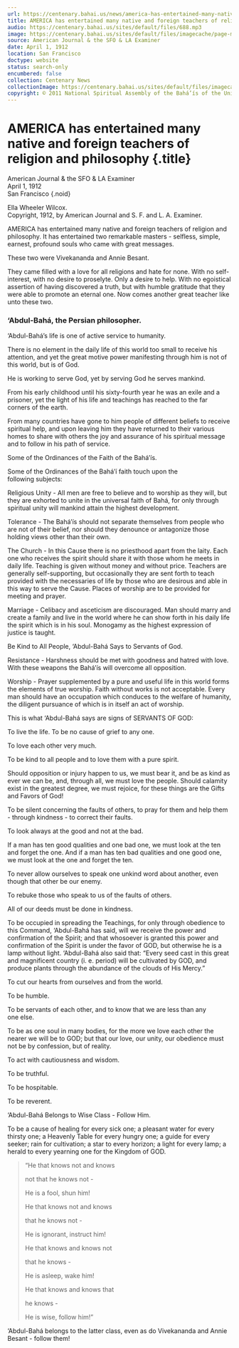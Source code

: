 ```yaml
---
url: https://centenary.bahai.us/news/america-has-entertained-many-native-and-foreign-teachers-religion-and-philosophy
title: AMERICA has entertained many native and foreign teachers of religion and philosophy
audio: https://centenary.bahai.us/sites/default/files/688.mp3
image: https://centenary.bahai.us/sites/default/files/imagecache/page-main-image/images/press_clippings/04-01-1912_Am%20Journal%20%2526%20SFO%20%2526%20LA%20Examiner_%28Abdu%27l-Baha%29.png
source: American Journal & the SFO & LA Examiner
date: April 1, 1912
location: San Francisco
doctype: website
status: search-only
encumbered: false
collection: Centenary News
collectionImage: https://centenary.bahai.us/sites/default/files/imagecache/theme-image/main_image/abdulbaha-overview-small_0.jpg
copyright: © 2011 National Spiritual Assembly of the Bahá’ís of the United States
---
```



# AMERICA has entertained many native and foreign teachers of religion and philosophy {.title}

American Journal & the SFO & LA Examiner  
April 1, 1912  
San Francisco
{.noid}  



Ella Wheeler Wilcox.  
Copyright, 1912, by American Journal and S. F. and L. A. Examiner.

AMERICA has entertained many native and foreign teachers of religion and philosophy. It has entertained two remarkable masters - selfless, simple, earnest, profound souls who came with great messages.

These two were Vivekananda and Annie Besant.

They came filled with a love for all religions and hate for none. With no self-interest, with no desire to proselyte. Only a desire to help. With no egoistical assertion of having discovered a truth, but with humble gratitude that they were able to promote an eternal one. Now comes another great teacher like unto these two.

### ‘Abdul-Bahá, the Persian philosopher.

‘Abdul-Bahá’s life is one of active service to humanity.

There is no element in the daily life of this world too small to receive his attention, and yet the great motive power manifesting through him is not of this world, but is of God.

He is working to serve God, yet by serving God he serves mankind.

From his early childhood until his sixty-fourth year he was an exile and a prisoner, yet the light of his life and teachings has reached to the far corners of the earth.

From many countries have gone to him people of different beliefs to receive spiritual help, and upon leaving him they have returned to their various homes to share with others the joy and assurance of his spiritual message and to follow in his path of service.

Some of the Ordinances of the Faith of the Bahá’ís.

Some of the Ordinances of the Bahá’í faith touch upon the following subjects:

Religious Unity - All men are free to believe and to worship as they will, but they are exhorted to unite in the universal faith of Bahá, for only through spiritual unity will mankind attain the highest development.

Tolerance - The Bahá’ís should not separate themselves from people who are not of their belief, nor should they denounce or antagonize those holding views other than their own.

The Church - In this Cause there is no priesthood apart from the laity. Each one who receives the spirit should share it with those whom he meets in daily life. Teaching is given without money and without price. Teachers are generally self-supporting, but occasionally they are sent forth to teach provided with the necessaries of life by those who are desirous and able in this way to serve the Cause. Places of worship are to be provided for meeting and prayer.

Marriage - Celibacy and asceticism are discouraged. Man should marry and create a family and live in the world where he can show forth in his daily life the spirit which is in his soul. Monogamy as the highest expression of justice is taught.

Be Kind to All People, ‘Abdul-Bahá Says to Servants of God.

Resistance - Harshness should be met with goodness and hatred with love. With these weapons the Bahá’ís will overcome all opposition.

Worship - Prayer supplemented by a pure and useful life in this world forms the elements of true worship. Faith without works is not acceptable. Every man should have an occupation which conduces to the welfare of humanity, the diligent pursuance of which is in itself an act of worship.

This is what ‘Abdul-Bahá says are signs of SERVANTS OF GOD:

To live the life. To be no cause of grief to any one.

To love each other very much.

To be kind to all people and to love them with a pure spirit.

Should opposition or injury happen to us, we must bear it, and be as kind as ever we can be, and, through all, we must love the people. Should calamity exist in the greatest degree, we must rejoice, for these things are the Gifts and Favors of God!

To be silent concerning the faults of others, to pray for them and help them - through kindness - to correct their faults.

To look always at the good and not at the bad.

If a man has ten good qualities and one bad one, we must look at the ten and forget the one. And if a man has ten bad qualities and one good one, we must look at the one and forget the ten.

To never allow ourselves to speak one unkind word about another, even though that other be our enemy.

To rebuke those who speak to us of the faults of others.

All of our deeds must be done in kindness.

To be occupied in spreading the Teachings, for only through obedience to this Command, ‘Abdul-Bahá has said, will we receive the power and confirmation of the Spirit; and that whosoever is granted this power and confirmation of the Spirit is under the favor of GOD, but otherwise he is a lamp without light. ‘Abdul-Bahá also said that: “Every seed cast in this great and magnificent country (i. e. period) will be cultivated by GOD, and produce plants through the abundance of the clouds of His Mercy.”

To cut our hearts from ourselves and from the world.

To be humble.

To be servants of each other, and to know that we are less than any one else.

To be as one soul in many bodies, for the more we love each other the nearer we will be to GOD; but that our love, our unity, our obedience must not be by confession, but of reality.

To act with cautiousness and wisdom.

To be truthful.

To be hospitable.

To be reverent.

‘Abdul-Bahá Belongs to Wise Class - Follow Him.

To be a cause of healing for every sick one; a pleasant water for every thirsty one; a Heavenly Table for every hungry one; a guide for every seeker; rain for cultivation; a star to every horizon; a light for every lamp; a herald to every yearning one for the Kingdom of GOD.

> “He that knows not and knows  
>   
> not that he knows not -  
>   
> He is a fool, shun him!  
>   
> He that knows not and knows  
>   
> that he knows not -  
>   
> He is ignorant, instruct him!  
>   
> He that knows and knows not  
>   
> that he knows -  
>   
> He is asleep, wake him!  
>   
> He that knows and knows that  
>   
> he knows -  
>   
> He is wise, follow him!”

‘Abdul-Bahá belongs to the latter class, even as do Vivekananda and Annie Besant - follow them!
